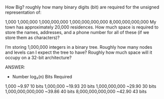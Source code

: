 How Big?
roughly how many binary digits (bit) are required for the unsigned representation of:

1,000
1,000,000
1,000,000,000
1,000,000,000,000
8,000,000,000,000
My town has approximately 20,000 residences. How much space is required to store the names, addresses, and a phone number for all of these (if we store them as characters)?

I’m storing 1,000,000 integers in a binary tree. Roughly how many nodes and levels can I expect the tree to have? Roughly how much space will it occupy on a 32-bit architecture?

ANSWER:

- Number log₂(n) Bits Required

1,000 ~9.97 10 bits
1,000,000 ~19.93 20 bits
1,000,000,000 ~29.90 30 bits
1,000,000,000,000 ~39.86 40 bits
8,000,000,000,000 ~42.90 43 bits
